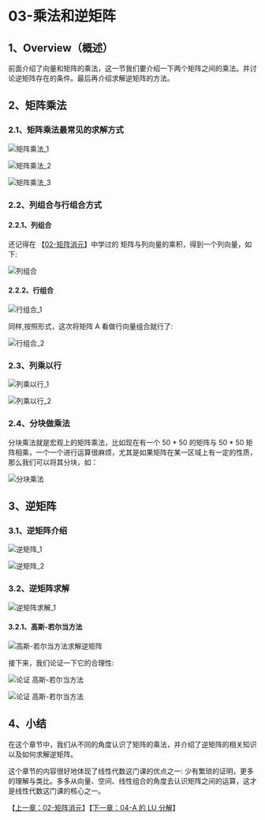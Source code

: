 # 03-乘法和逆矩阵

## 1、Overview（概述）

前面介绍了向量和矩阵的乘法，这一节我们要介绍一下两个矩阵之间的乘法。并讨论逆矩阵存在的条件。最后再介绍求解逆矩阵的方法。

## 2、矩阵乘法

### 2.1、矩阵乘法最常见的求解方式

![矩阵乘法_1](../images/03/LA_3_1.png)

![矩阵乘法_2](../images/03/LA_3_2.png)

![矩阵乘法_3](../images/03/LA_3_3.png)

### 2.2、列组合与行组合方式

#### 2.2.1、列组合

还记得在 【[02-矩阵消元](https://github.com/chenyyx/notes-linear-algebra/blob/master/02-%E7%9F%A9%E9%98%B5%E6%B6%88%E5%85%83/02-%E7%9F%A9%E9%98%B5%E6%B6%88%E5%85%83.md)】中学过的 矩阵与列向量的乘积，得到一个列向量，如下: 

![列组合](../images/03/LA_3_4.png)

#### 2.2.2、行组合

![行组合_1](../images/03/LA_3_5.png)

同样,按照形式，这次将矩阵 A 看做行向量组合就行了: 

![行组合_2](../images/03/LA_3_6.png)

### 2.3、列乘以行

![列乘以行_1](../images/03/LA_3_7.png)

![列乘以行_2](../images/03/LA_3_8.png)

### 2.4、分块做乘法

分块乘法就是宏观上的矩阵乘法，比如现在有一个 50 * 50 的矩阵与 50 * 50 矩阵相乘，一个一个进行运算很麻烦，尤其是如果矩阵在某一区域上有一定的性质， 那么我们可以将其分块，如：

![分块乘法](../images/03/LA_3_9.png)

## 3、逆矩阵

### 3.1、逆矩阵介绍

![逆矩阵_1](../images/03/LA_3_10.png)

![逆矩阵_2](../images/03/LA_3_11.png)

### 3.2、逆矩阵求解

![逆矩阵求解_1](../images/03/LA_3_12.png)

#### 3.2.1、高斯-若尔当方法

![高斯-若尔当方法求解逆矩阵](../images/03/LA_3_13.png)

接下来，我们论证一下它的合理性: 

![论证 高斯-若尔当方法](../images/03/LA_3_14.png)

![论证 高斯-若尔当方法](../images/03/LA_3_15.png)

## 4、小结

在这个章节中，我们从不同的角度认识了矩阵的乘法，并介绍了逆矩阵的相关知识以及如何求解逆矩阵。

这个章节的内容很好地体现了线性代数这门课的优点之一: 少有繁琐的证明，更多的理解与类比。多多从向量、空间、线性组合的角度去认识矩阵之间的运算，这才是线性代数这门课的核心之一。

【[上一章：02-矩阵消元](../02-矩阵消元/02-矩阵消元.md)】【[下一章：04-A 的 LU 分解](../04-A的LU分解/04-A的LU分解.md)】
